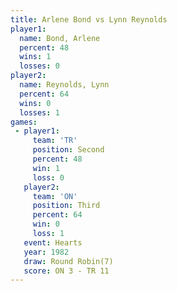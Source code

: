 ```yaml
---
title: Arlene Bond vs Lynn Reynolds
player1:              
  name: Bond, Arlene  
  percent: 48         
  wins: 1             
  losses: 0           
player2:              
  name: Reynolds, Lynn
  percent: 64         
  wins: 0             
  losses: 1           
games:
 - player1:          
     team: 'TR'      
     position: Second
     percent: 48     
     win: 1          
     loss: 0         
   player2:         
     team: 'ON'     
     position: Third
     percent: 64    
     win: 0         
     loss: 1        
   event: Hearts       
   year: 1982          
   draw: Round Robin(7)
   score: ON 3 - TR 11 
---
```

